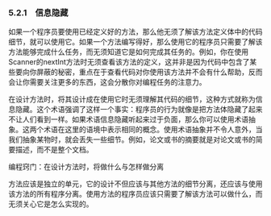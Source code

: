    

### 5.2.1　信息隐藏

如果一个程序员要使用已经定义好的方法，那么他无须了解该方法定义体中的代码细节，就可以使用它。如果一个方法编写得好，那么使用它的程序员只需要了解该方法能够完成什么任务，而无须知道它是如何完成其任务的。例如，你在使用Scanner的nextInt方法时无须查看该方法的定义，这并非是因为代码中包含了某些要向你屏蔽的秘密，重点在于查看代码对你使用该方法并不会有什么帮助，反而会让你需要关注更多的东西，这会分散你对编程任务的注意力。

在设计方法时，将其设计成在使用它时无须理解其代码的细节，这种方式就称为信息隐藏。这个术语强调了这样一个事实：程序员的行为就像是把方法体隐藏了起来不让人们看到一样。如果术语信息隐藏听起来过于负面，那么你可以使用术语抽象。这两个术语在这里的语境中表示相同的概念。使用术语抽象并不令人意外，当我们抽象某物时，就会丢失一些细节。例如，论文或书的摘要就是对论文或书的简要描述，而不是整个文档。

编程窍门：在设计方法时，将做什么与怎样做分离

方法应该是独立的单元，它的设计不但应该与其他方法的细节分离，还应该与使用该方法的所有程序分离。使用方法的程序员应该只需要了解该方法可以做什么，而无须关心它是怎么实现的。
